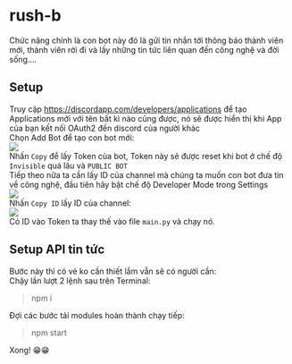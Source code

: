 # rush-b
Chức năng chính là con bot này đó là gửi tin nhắn tới thông báo thành viên mới, thành viên rời đi và lấy những tin tức liên quan đến công nghệ và đời sống....
## Setup
Truy cập https://discordapp.com/developers/applications để tạo Applications mới với tên bất kì nào cũng được, nó sẽ được hiển thị khi App của bạn kết nối OAuth2 đến discord của người khác
<br>
Chọn Add Bot để tạo con bot mới:
<br>
![](https://i.imgur.com/LVpD6IJ.png)
<br>
Nhấn `Copy` để lấy Token của bot, Token này sẽ được reset khi bot ở chế độ `Invisible` quá lâu và `PUBLIC BOT`
<br>
Tiếp theo nữa ta cần lấy ID của channel mà chúng ta muốn con bot đưa tin về công nghệ, đầu tiên hãy bật chế độ Developer Mode trong Settings
<br>
![](https://i.imgur.com/Z8I6PNG.png)
<br>
Nhấn `Copy ID` lấy ID của channel:
<br>
![](https://i.imgur.com/SZiXiyC.png)
<br>
Có ID vào Token ta thay thế vào file `main.py` và chạy nó.
## Setup API tin tức
Bước này thì có vẻ ko cần thiết lắm vẫn sẽ có người cần:
<br>
Chậy lần lượt 2 lệnh sau trên Terminal:

> npm i

Đợi các bước tải modules hoàn thành chạy tiếp:

> npm start

Xong! 😁😁
